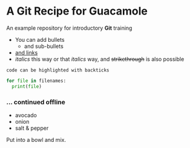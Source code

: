 # A Git Recipe for Guacamole
An example repository for introductory **Git** training

<!-- HTML comment -->

- You can add bullets
  - and sub-bullets
- [and links](https://bio-it.embl.de)
- _italics_ this way or that *italics* way, and ~~strikethrough~~ is also possible

`code can be highlighted with backticks`

```Python
for file in filenames:
  print(file)
```

### ... continued offline

- avocado
- onion
- salt & pepper

Put into a bowl and mix.